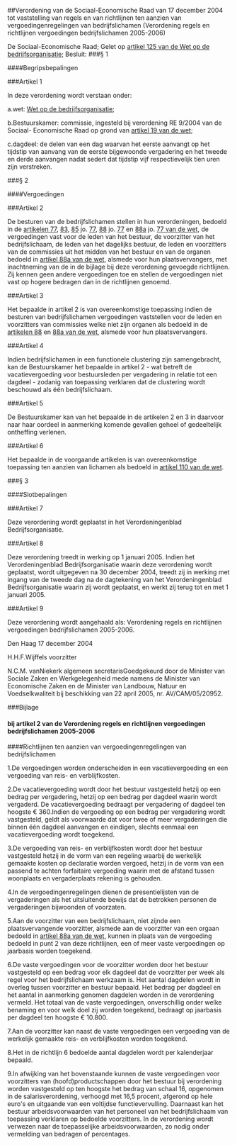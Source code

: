 <meta http-equiv='Content-Type' content='text/html; charset=utf-8' />

##Verordening van de Sociaal-Economische Raad van 17 december 2004 tot vaststelling van regels en van richtlijnen ten aanzien van vergoedingenregelingen van bedrijfslichamen (Verordening regels en richtlijnen vergoedingen bedrijfslichamen 2005-2006)

De Sociaal-Economische Raad;
Gelet op [artikel 125 van de Wet op de bedrijfsorganisatie](../../../../../../../../../wet/wet/op/de/bedrijfsorganisatie/BWBR0002058/README.md);
Besluit:
###§ 1 

####Begripsbepalingen

###Artikel 1 

In deze verordening wordt verstaan onder:

a.wet: [Wet op de bedrijfsorganisatie](../../../../../../../../../wet/wet/op/de/bedrijfsorganisatie/BWBR0002058/README.md);

b.Bestuurskamer: commissie, ingesteld bij verordening RE 9/2004 van de Sociaal- Economische Raad op grond van [artikel 19 van de wet](../../../../../../../../../wet/wet/op/de/bedrijfsorganisatie/BWBR0002058/README.md);

c.dagdeel: de delen van een dag waarvan het eerste aanvangt op het tijdstip van aanvang van de eerste bijgewoonde vergadering en het tweede en derde aanvangen nadat sedert dat tijdstip vijf respectievelijk tien uren zijn verstreken.

###§ 2 

####Vergoedingen

###Artikel 2 

De besturen van de bedrijfslichamen stellen in hun verordeningen, bedoeld in de [artikelen 77](../../../../../../../../../wet/wet/op/de/bedrijfsorganisatie/BWBR0002058/README.md), [83](../../../../../../../../../wet/wet/op/de/bedrijfsorganisatie/BWBR0002058/README.md), [85](../../../../../../../../../wet/wet/op/de/bedrijfsorganisatie/BWBR0002058/README.md) jo. [77](../../../../../../../../../wet/wet/op/de/bedrijfsorganisatie/BWBR0002058/README.md), [88](../../../../../../../../../wet/wet/op/de/bedrijfsorganisatie/BWBR0002058/README.md) jo. [77](../../../../../../../../../wet/wet/op/de/bedrijfsorganisatie/BWBR0002058/README.md) en [88a](../../../../../../../../../wet/wet/op/de/bedrijfsorganisatie/BWBR0002058/README.md) jo. [77 van de wet](../../../../../../../../../wet/wet/op/de/bedrijfsorganisatie/BWBR0002058/README.md), de vergoedingen vast voor de leden van het bestuur, de voorzitter van het bedrijfslichaam, de leden van het dagelijks bestuur, de leden en voorzitters van de commissies uit het midden van het bestuur en van de organen bedoeld in [artikel 88a van de wet](../../../../../../../../../wet/wet/op/de/bedrijfsorganisatie/BWBR0002058/README.md), alsmede voor hun plaatsvervangers, met inachtneming van de in de bijlage bij deze verordening gevoegde richtlijnen. Zij kennen geen andere vergoedingen toe en stellen de vergoedingen niet vast op hogere bedragen dan in de richtlijnen genoemd.

###Artikel 3 

Het bepaalde in artikel 2 is van overeenkomstige toepassing indien de besturen van bedrijfslichamen vergoedingen vaststellen voor de leden en voorzitters van commissies welke niet zijn organen als bedoeld in de [artikelen 88](../../../../../../../../../wet/wet/op/de/bedrijfsorganisatie/BWBR0002058/README.md) en [88a van de wet](../../../../../../../../../wet/wet/op/de/bedrijfsorganisatie/BWBR0002058/README.md), alsmede voor hun plaatsvervangers.

###Artikel 4 

Indien bedrijfslichamen in een functionele clustering zijn samengebracht, kan de Bestuurskamer het bepaalde in artikel 2 - wat betreft de vacatievergoeding voor bestuursleden per vergadering in relatie tot een dagdeel - zodanig van toepassing verklaren dat de clustering wordt beschouwd als één bedrijfslichaam.

###Artikel 5 

De Bestuurskamer kan van het bepaalde in de artikelen 2 en 3 in daarvoor naar haar oordeel in aanmerking komende gevallen geheel of gedeeltelijk ontheffing verlenen.

###Artikel 6 

Het bepaalde in de voorgaande artikelen is van overeenkomstige toepassing ten aanzien van lichamen als bedoeld in [artikel 110 van de wet](../../../../../../../../../wet/wet/op/de/bedrijfsorganisatie/BWBR0002058/README.md).

###§ 3 

####Slotbepalingen

###Artikel 7 

Deze verordening wordt geplaatst in het Verordeningenblad Bedrijfsorganisatie.

###Artikel 8 

Deze verordening treedt in werking op 1 januari 2005. Indien het Verordeningenblad Bedrijfsorganisatie waarin deze verordening wordt geplaatst, wordt uitgegeven na 30 december 2004, treedt zij in werking met ingang van de tweede dag na de dagtekening van het Verordeningenblad Bedrijfsorganisatie waarin zij wordt geplaatst, en werkt zij terug tot en met 1 januari 2005.

###Artikel 9 

Deze verordening wordt aangehaald als: Verordening regels en richtlijnen vergoedingen bedrijfslichamen 2005-2006.

Den Haag
17 december 2004

H.H.F.Wijffels
voorzitter

N.C.M. vanNiekerk
algemeen secretarisGoedgekeurd door de Minister van Sociale Zaken en Werkgelegenheid mede namens de Minister van Economische Zaken en de Minister van Landbouw, Natuur en Voedselkwaliteit bij beschikking van 22 april 2005, nr. AV/CAM/05/20952.

###Bijlage 

#### bij artikel 2  van de Verordening regels en richtlijnen vergoedingen bedrijfslichamen 2005-2006

####Richtlijnen ten aanzien van vergoedingenregelingen van bedrijfslichamen

1.De vergoedingen worden onderscheiden in een vacatievergoeding en een vergoeding van reis- en verblijfkosten.

2.De vacatievergoeding wordt door het bestuur vastgesteld hetzij op een bedrag per vergadering, hetzij op een bedrag per dagdeel waarin wordt vergaderd. De vacatievergoeding bedraagt per vergadering of dagdeel ten hoogste € 360.Indien de vergoeding op een bedrag per vergadering wordt vastgesteld, geldt als voorwaarde dat voor twee of meer vergaderingen die binnen één dagdeel aanvangen en eindigen, slechts eenmaal een vacatievergoeding wordt toegekend.

3.De vergoeding van reis- en verblijfkosten wordt door het bestuur vastgesteld hetzij in de vorm van een regeling waarbij de werkelijk gemaakte kosten op declaratie worden vergoed, hetzij in de vorm van een passend te achten forfaitaire vergoeding waarin met de afstand tussen woonplaats en vergaderplaats rekening is gehouden.

4.In de vergoedingenregelingen dienen de presentielijsten van de vergaderingen als het uitsluitende bewijs dat de betrokken personen de vergaderingen bijwoonden of voorzaten.

5.Aan de voorzitter van een bedrijfslichaam, niet zijnde een plaatsvervangende voorzitter, alsmede aan de voorzitter van een orgaan bedoeld in [artikel 88a van de wet](../../../../../../../../../wet/wet/op/de/bedrijfsorganisatie/BWBR0002058/README.md), kunnen in plaats van de vergoeding bedoeld in punt 2 van deze richtlijnen, een of meer vaste vergoedingen op jaarbasis worden toegekend.

6.De vaste vergoedingen voor de voorzitter worden door het bestuur vastgesteld op een bedrag voor elk dagdeel dat de voorzitter per week als regel voor het bedrijfslichaam werkzaam is. Het aantal dagdelen wordt in overleg tussen voorzitter en bestuur bepaald. Het bedrag per dagdeel en het aantal in aanmerking genomen dagdelen worden in de verordening vermeld. Het totaal van de vaste vergoedingen, onverschillig onder welke benaming en voor welk doel zij worden toegekend, bedraagt op jaarbasis per dagdeel ten hoogste € 10.800.

7.Aan de voorzitter kan naast de vaste vergoedingen een vergoeding van de werkelijk gemaakte reis- en verblijfkosten worden toegekend.

8.Het in de richtlijn 6 bedoelde aantal dagdelen wordt per kalenderjaar bepaald.

9.In afwijking van het bovenstaande kunnen de vaste vergoedingen voor voorzitters van (hoofd)productschappen door het bestuur bij verordening worden vastgesteld op ten hoogste het bedrag van schaal 16, opgenomen in de salarisverordening, verhoogd met 16,5 procent, afgerond op hele euro's en uitgaande van een voltijdse functievervulling. Daarnaast kan het bestuur arbeidsvoorwaarden van het personeel van het bedrijfslichaam van toepassing verklaren op bedoelde voorzitters. In de verordening wordt verwezen naar de toepasselijke arbeidsvoorwaarden, zo nodig onder vermelding van bedragen of percentages.

